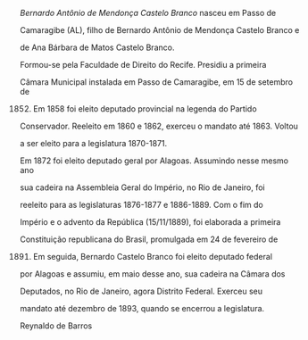 

*Bernardo Antônio de Mendonça Castelo Branco* nasceu em Passo de

Camaragibe (AL), filho de Bernardo Antônio de Mendonça Castelo Branco e

de Ana Bárbara de Matos Castelo Branco.



Formou-se pela Faculdade de Direito do Recife. Presidiu a primeira

Câmara Municipal instalada em Passo de Camaragibe, em 15 de setembro de

1852. Em 1858 foi eleito deputado provincial na legenda do Partido

Conservador. Reeleito em 1860 e 1862, exerceu o mandato até 1863. Voltou

a ser eleito para a legislatura 1870-1871.



Em 1872 foi eleito deputado geral por Alagoas. Assumindo nesse mesmo ano

sua cadeira na Assembleia Geral do Império, no Rio de Janeiro, foi

reeleito para as legislaturas 1876-1877 e 1886-1889. Com o fim do

Império e o advento da República (15/11/1889), foi elaborada a primeira

Constituição republicana do Brasil, promulgada em 24 de fevereiro de

1891. Em seguida, Bernardo Castelo Branco foi eleito deputado federal

por Alagoas e assumiu, em maio desse ano, sua cadeira na Câmara dos

Deputados, no Rio de Janeiro, agora Distrito Federal. Exerceu seu

mandato até dezembro de 1893, quando se encerrou a legislatura.



Reynaldo de Barros



